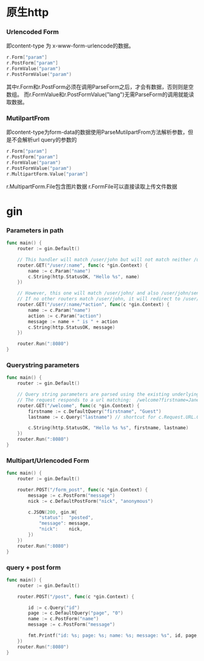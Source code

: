 # 原生http

### Urlencoded Form

即content-type 为 x-www-form-urlencode的数据。



```go
r.Form["param"]
r.PostForm["param"]
r.FormValue("param")
r.PostFormValue("param")
```

其中r.Form和r.PostForm必须在调用ParseForm之后，才会有数据，否则则是空数组。
而r.FormValue和r.PostFormValue("lang")无需ParseForm的调用就能读取数据。

### MutilpartFrom

即content-type为form-data的数据使用ParseMutilpartFrom方法解析参数，但是不会解析url query的参数的



```go
r.Form["param"]
r.PostForm["param"]
r.FormValue("param")
r.PostFormValue("param")
r.MultipartForm.Value["param"]
```

r.MultipartForm.File包含图片数据
r.FormFile可以直接读取上传文件数据

# gin

### Parameters in path



```go
func main() {
    router := gin.Default()

    // This handler will match /user/john but will not match neither /user/ or /user
    router.GET("/user/:name", func(c *gin.Context) {
        name := c.Param("name")
        c.String(http.StatusOK, "Hello %s", name)
    })

    // However, this one will match /user/john/ and also /user/john/send
    // If no other routers match /user/john, it will redirect to /user/john/
    router.GET("/user/:name/*action", func(c *gin.Context) {
        name := c.Param("name")
        action := c.Param("action")
        message := name + " is " + action
        c.String(http.StatusOK, message)
    })

    router.Run(":8080")
}
```

### Querystring parameters



```go
func main() {
    router := gin.Default()

    // Query string parameters are parsed using the existing underlying request object.
    // The request responds to a url matching:  /welcome?firstname=Jane&lastname=Doe
    router.GET("/welcome", func(c *gin.Context) {
        firstname := c.DefaultQuery("firstname", "Guest")
        lastname := c.Query("lastname") // shortcut for c.Request.URL.Query().Get("lastname")

        c.String(http.StatusOK, "Hello %s %s", firstname, lastname)
    })
    router.Run(":8080")
}
```

### Multipart/Urlencoded Form



```go
func main() {
    router := gin.Default()

    router.POST("/form_post", func(c *gin.Context) {
        message := c.PostForm("message")
        nick := c.DefaultPostForm("nick", "anonymous")

        c.JSON(200, gin.H{
            "status":  "posted",
            "message": message,
            "nick":    nick,
        })
    })
    router.Run(":8080")
}
```

### query + post form



```go
func main() {
    router := gin.Default()

    router.POST("/post", func(c *gin.Context) {

        id := c.Query("id")
        page := c.DefaultQuery("page", "0")
        name := c.PostForm("name")
        message := c.PostForm("message")

        fmt.Printf("id: %s; page: %s; name: %s; message: %s", id, page, name, message)
    })
    router.Run(":8080")
}
```